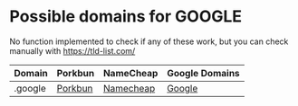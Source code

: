 # Possible domains for GOOGLE

No function implemented to check if any of these work, but you can check manually with https://tld-list.com/

| Domain | Porkbun | NameCheap | Google Domains |
|---|---|---|---|
| .google | [Porkbun](https://porkbun.com/checkout/search?prb=e814663da1&tlds=&idnLanguage=&search=search&q=.google) | [Namecheap](https://www.namecheap.com/domains/registration/results/?domain=.google) | [Google](https://domains.google.com/registrar/search?searchTerm=.google) |
